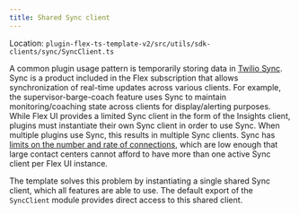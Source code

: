 ```yaml
---
title: Shared Sync client
---
```


Location: `plugin-flex-ts-template-v2/src/utils/sdk-clients/sync/SyncClient.ts`

A common plugin usage pattern is temporarily storing data in [Twilio Sync](https://www.twilio.com/docs/sync). Sync is a product included in the Flex subscription that allows synchronization of real-time updates across various clients. For example, the supervisor-barge-coach feature uses Sync to maintain monitoring/coaching state across clients for display/alerting purposes. While Flex UI provides a limited Sync client in the form of the Insights client, plugins must instantiate their own Sync client in order to use Sync. When multiple plugins use Sync, this results in multiple Sync clients. Sync has [limits on the number and rate of connections](https://www.twilio.com/docs/sync/limits), which are low enough that large contact centers cannot afford to have more than one active Sync client per Flex UI instance.

The template solves this problem by instantiating a single shared Sync client, which all features are able to use. The default export of the `SyncClient` module provides direct access to this shared client.
